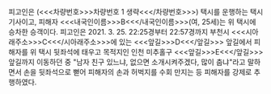 피고인은 (<<<차량번호>>>차량번호 1 생략<<</차량번호>>>) 택시를 운행하는 택시기사이고, 피해자 <<<내국인이름>>>B<<</내국인이름>>>(여, 25세)는 위 택시에 승차한 승객이다.
피고인은 2021. 3. 25. 22:25경부터 22:57경까지 부천시 <<<시아래주소>>>C<<</시아래주소>>>에 있는 <<<앞길>>>D<<</앞길>>> 앞길에서 피해자를 위 택시 뒷좌석에 태우고 목적지인 인천 미추홀구 <<<앞길>>>E<<</앞길>>> 앞길까지 이동하던 중 "남자 친구 있느냐, 없으면 소개시켜주겠다, 많이 춥냐"라고 말하면서 손을 뒷좌석으로 뻗어 피해자의 손과 허벅지를 수회 만지는 등 피해자를 강제로 추행하였다.
